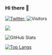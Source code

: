 ### Hi there 👋

<!--
**tecsoc/tecsoc** is a ✨ _special_ ✨ repository because its `README.md` (this file) appears on your GitHub profile.

Here are some ideas to get you started:

- 🔭 I’m currently working on ...
- 🌱 I’m currently learning ...
- 👯 I’m looking to collaborate on ...
- 🤔 I’m looking for help with ...
- 💬 Ask me about ...
- 📫 How to reach me: ...
- 😄 Pronouns: ...
- ⚡ Fun fact: ...
-->

[![Twitter:](https://img.shields.io/twitter/follow/tec2soc?style=social)](https://twitter.com/tec2soc)
![Visitors](https://visitor-badge.glitch.me/badge?page_id=tecsoc&left_color=gray&right_color=blue)
 
![](https://github-profile-summary-cards.vercel.app/api/cards/profile-details?username=tecsoc&theme=vue)
 
![GitHub Stats](https://github-readme-stats.vercel.app/api?username=tecsoc&show_icons=true)
 
[![Top Langs](https://github-readme-stats.vercel.app/api/top-langs/?username=tecsoc&layout=compact&langs_count=10)](https://github.com/anuraghazra/github-readme-stats)

